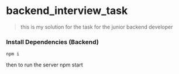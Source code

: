 # backend_interview_task


> this is my solution for the task for the junior backend developer  


### Install Dependencies (Backend)

```
npm i
```


then to run the server    npm start 
